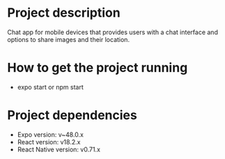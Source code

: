 # Project description

Chat app for mobile devices that provides users with a chat interface and options to share images and their location.

# How to get the project running

* expo start or npm start

# Project dependencies

* Expo version: v~48.0.x
* React version: v18.2.x
* React Native version: v0.71.x